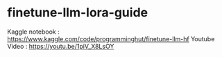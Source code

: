 # finetune-llm-lora-guide

Kaggle notebook : https://www.kaggle.com/code/programminghut/finetune-llm-hf
Youtube Video : https://youtu.be/1piV_X8LsOY
